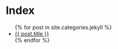 # Index
<ul>
{% for post in site.categories.jekyll %}
    <li>
        <a href="{{ post.url }}">{{ post.title }}</a>
    </li>
{% endfor %}
</ul>
